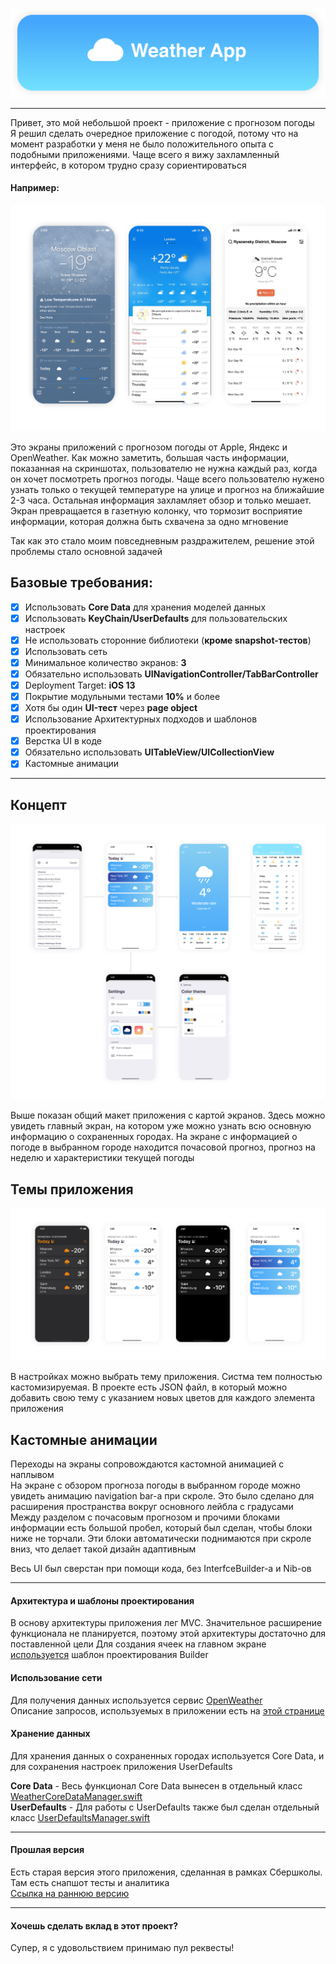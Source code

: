 ![cover](https://github.com/Lemonbrush/Weather/blob/development/Project_description_images/images/cover.png)

---

Привет, это мой небольшой проект - приложение с прогнозом погоды  
Я решил сделать очередное приложение с погодой, потому что на момент разработки у меня не было положительного опыта с подобными приложениями. Чаще всего я вижу захламленный интерфейс, в котором трудно сразу сориентироваться 

#### Например:

![otherWeatherApps](https://github.com/Lemonbrush/Weather/blob/development/Project_description_images/images/apps_examples.png)

Это экраны приложений с прогнозом погоды от Apple, Яндекс и OpenWeather. Как можно заметить, большая часть информации, показанная на скриншотах, пользователю не нужна каждый раз, когда он хочет посмотреть прогноз погоды. Чаще всего пользователю нужено узнать только о текущей температуре на улице и прогноз на ближайшие 2-3 часа. Остальная информация захламляет обзор и только мешает. Экран превращается в газетную колонку, что тормозит восприятие информации, которая должна быть схвачена за одно мгновение  

Так как это стало моим повседневным раздражителем, решение этой проблемы стало основной задачей

## Базовые требования:

- [X] Использовать **Core Data** для хранения моделей данных
- [X] Использовать **KeyChain/UserDefaults** для пользовательских настроек
- [X] Не использовать сторонние библиотеки (**кроме snapshot-тестов**)
- [X] Использовать сеть
- [X] Минимальное количество экранов: **3**
- [X] Обязательно использовать **UINavigationController/TabBarController**
- [X] Deployment Target: **iOS 13**
- [X] Покрытие модульными тестами **10%** и более
- [X] Хотя бы один **UI-тест** через **page object**
- [X] Использование Архитектурных подходов и шаблонов проектирования
- [X] Верстка UI в коде
- [X] Обязательно использовать **UITableView/UICollectionView**
- [X] Кастомные анимации

---

## Концепт

![concept](https://github.com/Lemonbrush/Weather/blob/development/Project_description_images/images/screen_map.png)

Выше показан общий макет приложения с картой экранов. Здесь можно увидеть главный экран, на котором уже можно узнать всю основную информацию о сохраненных городах. На экране с информацией о погоде в выбранном городе находится почасовой прогноз, прогноз на неделю и характеристики текущей погоды     

## Темы приложения

![themes](https://github.com/Lemonbrush/Weather/blob/development/Project_description_images/images/color_themes.png)

В настройках можно выбрать тему приложения. Систма тем полностью кастомизируемая. В проекте есть JSON файл, в который можно добавить свою тему с указанием новых цветов для каждого элемента приложения

## Кастомные анимации

Переходы на экраны сопровождаются кастомной анимацией с наплывом  
На экране с обзором прогноза погоды в выбранном городе можно увидеть анимацию navigation bar-а при скроле. Это было сделано для расширения пространства вокруг основного лейбла с градусами  
Между разделом с почасовым прогнозом и прочими блоками информации есть большой пробел, который был сделан, чтобы блоки ниже не торчали. Эти блоки автоматически поднимаются при скроле вниз, что делает такой дизайн адаптивным  

Весь UI был сверстан при помощи кода, без InterfceBuilder-а и Nib-ов   

---

#### Архитектура и шаблоны проектирования

В основу архитектуры приложения лег MVC. Значительное расширение функционала не планируется, поэтому этой архитектуры достаточно для поставленной цели 
Для создания ячеек на главном экране [используется](https://github.com/Lemonbrush/Weather/blob/SberSchoolProject/Weather/Main%20menu/View/MainMenuCellBuilder.swift) шаблон проектирования Builder 

#### Использование сети

Для получения данных используется сервис [OpenWeather](https://openweathermap.org)  
Описание запросов, используемых в приложении есть на [этой странице](https://openweathermap.org/api/one-call-api)

#### Хранение данных

Для хранения данных о сохраненных городах используется Core Data, и для сохранения настроек приложения UserDefaults    

**Core Data** - Весь функционал Core Data вынесен в отдельный класс [WeatherCoreDataManager.swift](https://github.com/Lemonbrush/Weather/blob/SberSchoolProject/Weather/Supportive%20files/WeatherCoreDataManager.swift)  
**UserDefaults** - Для работы с UserDefaults также был сделан отдельный класс [UserDefaultsManager.swift](https://github.com/Lemonbrush/Weather/blob/SberSchoolProject/Weather/Supportive%20files/UserDefaultsManager.swift)  

---

#### Прошлая версия

Есть старая версия этого приложения, сделанная в рамках Сбершколы. Там есть снапшот тесты и аналитика  
[Ссылка на раннюю версию](https://github.com/Lemonbrush/Weather/tree/SberSchoolProject)

---

#### Хочешь сделать вклад в этот проект?

Супер, я с удовольствием принимаю пул реквесты!

